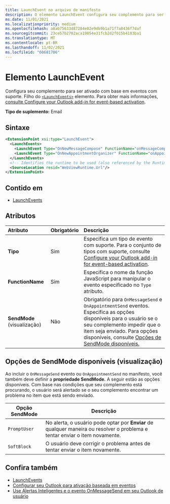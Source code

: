 ```yaml
---
title: LaunchEvent no arquivo de manifesto
description: O elemento LaunchEvent configura seu complemento para ser ativado com base em eventos suportados.
ms.date: 11/01/2021
ms.localizationpriority: medium
ms.openlocfilehash: a8ab75633d87284e02e9db9b1a71f7a8436f7daf
ms.sourcegitcommit: 23ce57b2702aca19054e31fcb2d2f015b4183ba1
ms.translationtype: MT
ms.contentlocale: pt-BR
ms.lasthandoff: 11/02/2021
ms.locfileid: "60681706"
---
```

# <a name="launchevent-element"></a>Elemento LaunchEvent

Configura seu complemento para ser ativado com base em eventos com suporte. Filho do [`<LaunchEvents>`](launchevents.md) elemento. Para obter mais informações, [consulte Configure your Outlook add-in for event-based activation](../../outlook/autolaunch.md).

**Tipo de suplemento:** Email

## <a name="syntax"></a>Sintaxe

```XML
<ExtensionPoint xsi:type="LaunchEvent">
  <LaunchEvents>
    <LaunchEvent Type="OnNewMessageCompose" FunctionName="onMessageComposeHandler"/>
    <LaunchEvent Type="OnNewAppointmentOrganizer" FunctionName="onAppointmentComposeHandler"/>
  </LaunchEvents>
  <!-- Identifies the runtime to be used (also referenced by the Runtime element). -->
  <SourceLocation resid="WebViewRuntime.Url"/>
</ExtensionPoint>
```

## <a name="contained-in"></a>Contido em

- [LaunchEvents](launchevents.md)

## <a name="attributes"></a>Atributos

|  Atributo  |  Obrigatório  |  Descrição  |
|:-----|:-----|:-----|
|  **Tipo**  |  Sim  | Especifica um tipo de evento com suporte. Para o conjunto de tipos com suporte, consulte [Configure your Outlook add-in for event-based activation](../../outlook/autolaunch.md#supported-events). |
|  **FunctionName**  |  Sim  | Especifica o nome da função JavaScript para manipular o evento especificado no `Type` atributo. |
|  **SendMode** (visualização) |  Não  | Obrigatório para `OnMessageSend` e `OnAppointmentSend` eventos. Especifica as opções disponíveis para o usuário se o seu complemento impedir que o item seja enviado. Para opções disponíveis, consulte [Opções de SendMode disponíveis.](#available-sendmode-options-preview) |

## <a name="available-sendmode-options-preview"></a>Opções de SendMode disponíveis (visualização)

Ao incluir o `OnMessageSend` evento ou `OnAppointmentSend` no manifesto, você também deve definir a **propriedade SendMode.** A seguir estão as opções disponíveis. Com base nas condições que seu complemento está procurando, o usuário será alertado se o seu complemento encontrar um problema no item que está sendo enviado.

| Opção SendMode | Descrição |
|---|---|
|`PromptUser`|No alerta, o usuário pode optar por **Enviar** de qualquer maneira ou resolver o problema e tentar enviar o item novamente.|
|`SoftBlock`|O usuário deve corrigir o problema antes de tentar enviar o item novamente.|

## <a name="see-also"></a>Confira também

- [LaunchEvents](launchevents.md)
- [Configurar seu Outlook para ativação baseada em eventos](../../outlook/autolaunch.md#supported-events)
- [Use Alertas Inteligentes e o evento OnMessageSend em seu Outlook de usuário](../../outlook/smart-alerts-onmessagesend-walkthrough.md)
